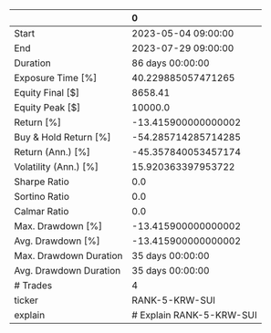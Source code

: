 |                        | 0                        |
|:-----------------------|:-------------------------|
| Start                  | 2023-05-04 09:00:00      |
| End                    | 2023-07-29 09:00:00      |
| Duration               | 86 days 00:00:00         |
| Exposure Time [%]      | 40.229885057471265       |
| Equity Final [$]       | 8658.41                  |
| Equity Peak [$]        | 10000.0                  |
| Return [%]             | -13.415900000000002      |
| Buy & Hold Return [%]  | -54.285714285714285      |
| Return (Ann.) [%]      | -45.357840053457174      |
| Volatility (Ann.) [%]  | 15.920363397953722       |
| Sharpe Ratio           | 0.0                      |
| Sortino Ratio          | 0.0                      |
| Calmar Ratio           | 0.0                      |
| Max. Drawdown [%]      | -13.415900000000002      |
| Avg. Drawdown [%]      | -13.415900000000002      |
| Max. Drawdown Duration | 35 days 00:00:00         |
| Avg. Drawdown Duration | 35 days 00:00:00         |
| # Trades               | 4                        |
| ticker                 | RANK-5-KRW-SUI           |
| explain                | # Explain RANK-5-KRW-SUI |